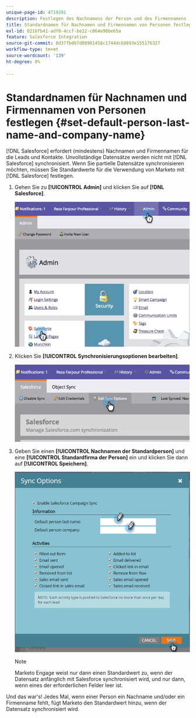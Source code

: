 ```yaml
---
unique-page-id: 4719291
description: Festlegen des Nachnamens der Person und des Firmennamens - Marketo-Dokumente - Produktdokumentation
title: Standardnamen für Nachnamen und Firmennamen von Personen festlegen
exl-id: 0216fb41-adf0-4ccf-be22-c064e90be65a
feature: Salesforce Integration
source-git-commit: 0d37fbdb7d08901458c1744dc68893e155176327
workflow-type: tm+mt
source-wordcount: '139'
ht-degree: 0%

---
```


# Standardnamen für Nachnamen und Firmennamen von Personen festlegen {#set-default-person-last-name-and-company-name}

[!DNL Salesforce] erfordert (mindestens) Nachnamen und Firmennamen für die Leads und Kontakte. Unvollständige Datensätze werden nicht mit [!DNL Salesforce] synchronisiert. Wenn Sie partielle Datensätze synchronisieren möchten, müssen Sie Standardwerte für die Verwendung von Marketo mit [!DNL Salesforce] festlegen.

1. Gehen Sie zu **[!UICONTROL Admin]** und klicken Sie auf **[!DNL Salesforce]**.

   ![](assets/image2014-12-9-13-3a41-3a58.png)

1. Klicken Sie **[!UICONTROL Synchronisierungsoptionen bearbeiten]**.

   ![](assets/image2014-12-9-13-3a42-3a6.png)

1. Geben Sie einen **[!UICONTROL Nachnamen der Standardperson]** und eine **[!UICONTROL Standardfirma der Person]** ein und klicken Sie dann auf **[!UICONTROL Speichern]**.

   ![](assets/sync-options-hands.png)

   >[!NOTE]
   >
   >Marketo Engage weist nur dann einen Standardwert zu, wenn der Datensatz anfänglich mit Salesforce synchronisiert wird, und nur dann, wenn eines der erforderlichen Felder leer ist.

Und das war&#39;s! Jedes Mal, wenn einer Person ein Nachname und/oder ein Firmenname fehlt, fügt Marketo den Standardwert hinzu, wenn der Datensatz synchronisiert wird.
